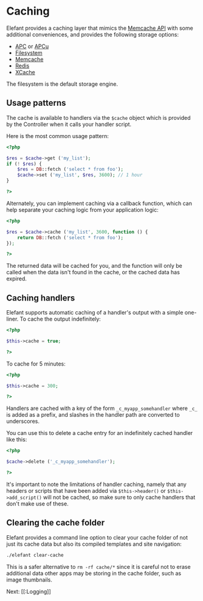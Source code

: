 # Caching

Elefant provides a caching layer that mimics the
[Memcache API](http://www.php.net/manual/en/class.memcache.php)
with some additional conveniences, and provides the following storage options:

* [APC](http://php.net/apc) or [APCu](http://pecl.php.net/package/APCu)
* [Filesystem](http://api.elefantcms.com/visor/lib/Cache)
* [Memcache](http://php.net/memcache)
* [Redis](https://github.com/nicolasff/phpredis)
* [XCache](http://xcache.lighttpd.net/)

The filesystem is the default storage engine.

## Usage patterns

The cache is available to handlers via the `$cache` object which is provided by the
Controller when it calls your handler script.

Here is the most common usage pattern:

~~~php
<?php

$res = $cache->get ('my_list');
if (! $res) {
	$res = DB::fetch ('select * from foo');
	$cache->set ('my_list', $res, 3600); // 1 hour
}

?>
~~~

Alternately, you can implement caching via a callback function, which can help
separate your caching logic from your application logic:

~~~php
<?php

$res = $cache->cache ('my_list', 3600, function () {
	return DB::fetch ('select * from foo');
});

?>
~~~

The returned data will be cached for you, and the function will only be called
when the data isn't found in the cache, or the cached data has expired.

## Caching handlers

Elefant supports automatic caching of a handler's output with a simple one-liner.
To cache the output indefinitely:

~~~php
<?php

$this->cache = true;

?>
~~~

To cache for 5 minutes:

~~~php
<?php

$this->cache = 300;

?>
~~~

Handlers are cached with a key of the form `_c_myapp_somehandler` where `_c_` is
added as a prefix, and slashes in the handler path are converted to underscores.

You can use this to delete a cache entry for an indefinitely cached handler like
this:

~~~php
<?php

$cache->delete ('_c_myapp_somehandler');

?>
~~~

It's important to note the limitations of handler caching, namely that any headers
or scripts that have been added via `$this->header()` or `$this->add_script()` will
not be cached, so make sure to only cache handlers that don't make use of these.

## Clearing the cache folder

Elefant provides a command line option to clear your cache folder of not just its cache
data but also its compiled templates and site navigation:

~~~bash
./elefant clear-cache
~~~

This is a safer alternative to `rm -rf cache/*` since it is careful not to erase
additional data other apps may be storing in the cache folder, such as image
thumbnails.

Next: [[:Logging]]
